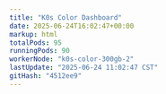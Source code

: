 ```yaml
---
title: "K0s Color Dashboard"
date: 2025-06-24T16:02:47+00:00
markup: html
totalPods: 95
runningPods: 90
workerNode: "k0s-color-300gb-2"
lastUpdate: "2025-06-24 11:02:47 CST"
gitHash: "4512ee9"
---
```


<!-- This content is dynamically updated by the DashboardUpdater Operator -->
<!-- The dashboard UI is rendered by Hugo templates and CSS/JS files -->
